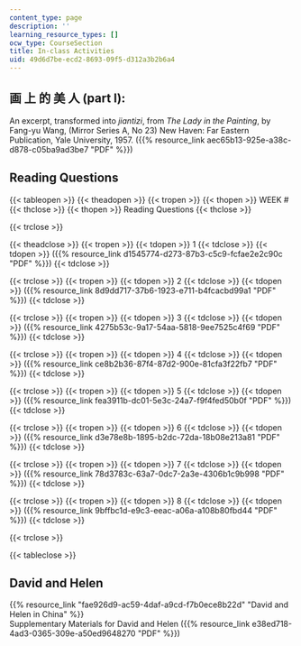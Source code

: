 ```yaml
---
content_type: page
description: ''
learning_resource_types: []
ocw_type: CourseSection
title: In-class Activities
uid: 49d6d7be-ecd2-8693-09f5-d312a3b2b6a4
---
```


画 上 的 美 人 (part I):
-------------------

An excerpt, transformed into _jiantizi_, from _The Lady in the Painting_, by Fang-yu Wang, (Mirror Series A, No 23) New Haven: Far Eastern Publication, Yale University, 1957. ({{% resource_link aec65b13-925e-a38c-d878-c05ba9ad3be7 "PDF" %}})

Reading Questions
-----------------

{{< tableopen >}}
{{< theadopen >}}
{{< tropen >}}
{{< thopen >}}
WEEK #
{{< thclose >}}
{{< thopen >}}
Reading Questions
{{< thclose >}}

{{< trclose >}}

{{< theadclose >}}
{{< tropen >}}
{{< tdopen >}}
1
{{< tdclose >}}
{{< tdopen >}}
({{% resource_link d1545774-d273-87b3-c5c9-fcfae2e2c90c "PDF" %}})
{{< tdclose >}}

{{< trclose >}}
{{< tropen >}}
{{< tdopen >}}
2
{{< tdclose >}}
{{< tdopen >}}
({{% resource_link 8d9dd717-37b6-1923-e711-b4fcacbd99a1 "PDF" %}})
{{< tdclose >}}

{{< trclose >}}
{{< tropen >}}
{{< tdopen >}}
3
{{< tdclose >}}
{{< tdopen >}}
({{% resource_link 4275b53c-9a17-54aa-5818-9ee7525c4f69 "PDF" %}})
{{< tdclose >}}

{{< trclose >}}
{{< tropen >}}
{{< tdopen >}}
4
{{< tdclose >}}
{{< tdopen >}}
({{% resource_link ce8b2b36-87f4-87d2-900e-81cfa3f22fb7 "PDF" %}})
{{< tdclose >}}

{{< trclose >}}
{{< tropen >}}
{{< tdopen >}}
5
{{< tdclose >}}
{{< tdopen >}}
({{% resource_link fea3911b-dc01-5e3c-24a7-f9f4fed50b0f "PDF" %}})
{{< tdclose >}}

{{< trclose >}}
{{< tropen >}}
{{< tdopen >}}
6
{{< tdclose >}}
{{< tdopen >}}
({{% resource_link d3e78e8b-1895-b2dc-72da-18b08e213a81 "PDF" %}})
{{< tdclose >}}

{{< trclose >}}
{{< tropen >}}
{{< tdopen >}}
7
{{< tdclose >}}
{{< tdopen >}}
({{% resource_link 78d3783c-63a7-0dc7-2a3e-4306b1c9b998 "PDF" %}})
{{< tdclose >}}

{{< trclose >}}
{{< tropen >}}
{{< tdopen >}}
8
{{< tdclose >}}
{{< tdopen >}}
({{% resource_link 9bffbc1d-e9c3-eeac-a06a-a108b80fbd44 "PDF" %}})
{{< tdclose >}}

{{< trclose >}}

{{< tableclose >}}

David and Helen
---------------

{{% resource_link "fae926d9-ac59-4daf-a9cd-f7b0ece8b22d" "David and Helen in China" %}}  
Supplementary Materials for David and Helen ({{% resource_link e38ed718-4ad3-0365-309e-a50ed9648270 "PDF" %}})